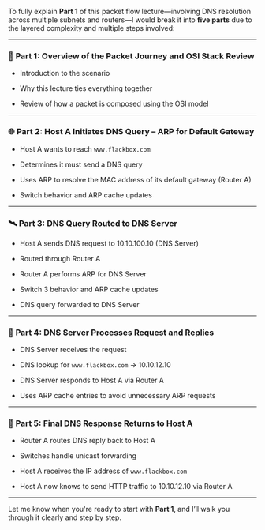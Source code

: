 To fully explain **Part 1** of this packet flow lecture—involving DNS resolution across multiple subnets and routers—I would break it into **five parts** due to the layered complexity and multiple steps involved:

---

### 🧩 **Part 1: Overview of the Packet Journey and OSI Stack Review**

- Introduction to the scenario
    
- Why this lecture ties everything together
    
- Review of how a packet is composed using the OSI model
    

---

### 🌐 **Part 2: Host A Initiates DNS Query – ARP for Default Gateway**

- Host A wants to reach `www.flackbox.com`
    
- Determines it must send a DNS query
    
- Uses ARP to resolve the MAC address of its default gateway (Router A)
    
- Switch behavior and ARP cache updates
    

---

### 🛰️ **Part 3: DNS Query Routed to DNS Server**

- Host A sends DNS request to 10.10.100.10 (DNS Server)
    
- Routed through Router A
    
- Router A performs ARP for DNS Server
    
- Switch 3 behavior and ARP cache updates
    
- DNS query forwarded to DNS Server
    

---

### 🧠 **Part 4: DNS Server Processes Request and Replies**

- DNS Server receives the request
    
- DNS lookup for `www.flackbox.com` → 10.10.12.10
    
- DNS Server responds to Host A via Router A
    
- Uses ARP cache entries to avoid unnecessary ARP requests
    

---

### 🔁 **Part 5: Final DNS Response Returns to Host A**

- Router A routes DNS reply back to Host A
    
- Switches handle unicast forwarding
    
- Host A receives the IP address of `www.flackbox.com`
    
- Host A now knows to send HTTP traffic to 10.10.12.10 via Router A
    

---

Let me know when you're ready to start with **Part 1**, and I’ll walk you through it clearly and step by step.